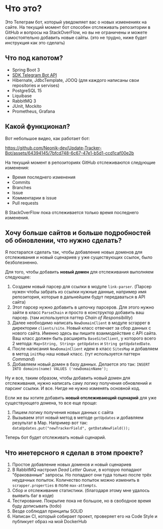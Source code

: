 # Что это?
Это Телеграм бот, который уведомляет вас о новых изменениях на сайте. На текущий момент бот способен отслеживать репозитории в GitHub и вопросы на StackOverFlow, но вы не ограничены и можете самостоятельно добавить новые сайты. (это не трудно, ниже будет инструкция как это сделать)

## Что под капотом?
* Spring Boot 3
* [SDK Telegram Bot API](https://github.com/pengrad/java-telegram-bot-api "https://github.com/pengrad/java-telegram-bot-api")
* Hibernate, JdbcTemplate, JOOQ (для каждого написаны свои repositories и servises)
* PostgreSQL 15
* Liquibase
* RabbitMQ 3
* JUnit, Mockito
* Prometheus, Grafana

## Какой функционал?
Вот небольшое видео, как работает бот:

https://github.com/Neonik-dev/Update-Tracker-Bot/assets/64394145/7bfcd748-6c67-47e1-b5d1-ccd1caf00e2b


На текущий момент в репозиториях GitHub отслеживаются следующие изменения:
* Время последнего изменения
* Commits
* Branches
* Issue
* Комментарии в issue
* Pull requests

В StackOverFlow пока отслеживается только время последнего изменения.

## Хочу больше сайтов и больше подробностей об обновлении, что нужно сделать?
Я постарался сделать так, чтобы добавление новых доменов для отслеживания и новый сценариев у уже существующих ссылок, было безболезненно.

Для того, чтобы добавить **новый домен** для отслеживания выполняем следующее:
1. Создаем новый парсер для ссылки в модуле `link-parser`. (Парсер нужен чтобы забрать из ссылки нужные данные, например имя репозитория, которые в дальнейшем будут передаваться в API сайта)
2. Этот парсер нужно добавить в цепочку парсеров. Для этого нужно зайти в класс `ParseChain` и просто в конструктор добавить ваш парсер. (там используется паттер *Chain of Responsibility*)
3. Далее необходимо написать `NewDomainClient` в модуле scrapper в директории `clients/site`. Новый класс отвечает за сбор данных с нового сайта. Именно здесь вы пишите взаимодействие с API сайта. Ваш класс должен быть расширять `BaseSiteClient`, у которого всего 2 метода: `Map<String, String> getUpdates` и `String getUpdatedDate`.
4. После написания `NewDomainClient` идем в класс `SitesMap` и добавляем в метод `initMap` наш новый класс. (тут используется паттерн *Command*)
5. Добавляем новый домен в базу данных. Делается это так: `INSERT INTO domains(name) VALUES ('newDomainName');`

Ну и все, таким образом, чтобы добавить новый домен для отслеживания, нужно написать саму логику получения обновлений и парсинг ссылки. И все. Нигде не нужно изменять основной код.

Если же вы хотите добавить **новый отслеживающий сценарий** для уже существующего домена, то все еще проще:
1. Пишем логику получения новых данных с сайта
2. Вызываем этот новый метод в методе `getUpdates` и добавляем результат в Map. Например вот так: `dataUpdates.put("newTrackerField", getDataNewField());`

Теперь бот будет отслеживать новый сценарий.

## Что инетерсного я сделал в этом проекте?
1. Простое добавление новых доменов и новый сценариев
2. В RabbitMQ настроил *Dead Letter Queue*, в которую попадают "бракованные" запросы. Но попадают они туда только после трёх неудачных попыток. Количество попыток можно изменить в `scrapper.properties` в поле `max-attempts`.
3. Сбор и отслеживание статистики. (благодаря этому мне удалось выявить баг в коде)
4. Тестирование. Покрытие пока не большое, но в свободное время буду дописывать (todo)
5. Везде соблюдал принципы SOLID
6. Написан CI, который собирает проект, проверяет его на Code Style и публикует образ на мой DockerHub
